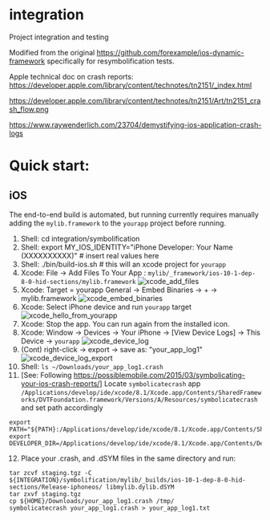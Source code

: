 # integration
Project integration and testing

Modified from the original https://github.com/forexample/ios-dynamic-framework specifically for resymbolification tests.

Apple technical doc on crash reports: https://developer.apple.com/library/content/technotes/tn2151/_index.html

https://developer.apple.com/library/content/technotes/tn2151/Art/tn2151_crash_flow.png

https://www.raywenderlich.com/23704/demystifying-ios-application-crash-logs

# Quick start:

## iOS

The end-to-end build is automated, but running currently requires manually adding the `mylib.framework` to the `yourapp` project before running.

1. Shell: cd integration/symbolification
2. Shell: export MY_IOS_IDENTITY="iPhone Developer: Your Name (XXXXXXXXXX)" # insert real values here
3. Shell: ./bin/build-ios.sh # this will an xcode project for `yourapp`
4. Xcode: File -> Add Files To Your App : `mylib/_framework/ios-10-1-dep-8-0-hid-sections/mylib.framework`
![xcode_add_files](https://cloud.githubusercontent.com/assets/554720/22299497/4e0e74c6-e2f2-11e6-903f-f9fac607b746.png)
5. Xcode: Target = yourapp General -> Embed Binaries -> + -> mylib.framework 
![xcode_embed_binaries](https://cloud.githubusercontent.com/assets/554720/22299399/f1f76300-e2f1-11e6-80b1-6f838caed224.png)
6. Xcode: Select iPhone device and run `yourapp` target
![xcode_hello_from_yourapp](https://cloud.githubusercontent.com/assets/554720/22301327/acb57082-e2f8-11e6-98f6-012702652b1a.png)
7. Xcode: Stop the app.  You can run again from the installed icon.
8. Xcode: Window -> Devices -> Your iPhone -> [View Device Logs] -> This Device -> `yourapp`
![xcode_device_log](https://cloud.githubusercontent.com/assets/554720/22301708/f58c3f10-e2f9-11e6-9192-fe049b2cce5a.png)
9. (Cont) right-click -> export -> save as: "your_app_log1"
![xcode_device_log_export](https://cloud.githubusercontent.com/assets/554720/22302236/e368c6bc-e2fb-11e6-8a46-5660459864ce.png)
10. Shell: `ls ~/Downloads/your_app_log1.crash`
11. [See: Following https://possiblemobile.com/2015/03/symbolicating-your-ios-crash-reports/] Locate `symbolicatecrash` app `/Applications/develop/ide/xcode/8.1/Xcode.app/Contents/SharedFrameworks/DVTFoundation.framework/Versions/A/Resources/symbolicatecrash` and set path accordingly
```
export PATH="${PATH}:/Applications/develop/ide/xcode/8.1/Xcode.app/Contents/SharedFrameworks/DVTFoundation.framework/Versions/A/Resources/"
export DEVELOPER_DIR=/Applications/develop/ide/xcode/8.1/Xcode.app/Contents/Developer
```
12. Place your .crash, and .dSYM files in the same directory and run:

```
tar zcvf staging.tgz -C ${INTEGRATION}/symbolification/mylib/_builds/ios-10-1-dep-8-0-hid-sections/Release-iphoneos/ libmylib.dylib.dSYM 
tar zxvf staging.tgz
cp ${HOME}/Downloads/your_app_log1.crash /tmp/
symbolicatecrash your_app_log1.crash > your_app_log1.txt
```



